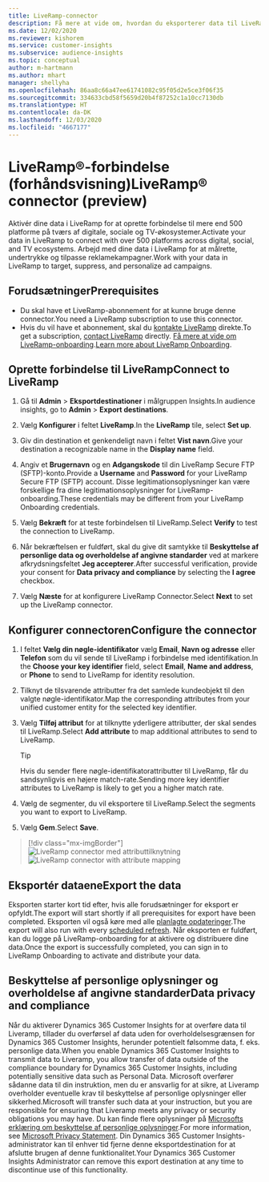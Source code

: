 ```yaml
---
title: LiveRamp-connector
description: Få mere at vide om, hvordan du eksporterer data til LiveRamp.
ms.date: 12/02/2020
ms.reviewer: kishorem
ms.service: customer-insights
ms.subservice: audience-insights
ms.topic: conceptual
author: m-hartmann
ms.author: mhart
manager: shellyha
ms.openlocfilehash: 86aa8c66a47ee61741082c95f05d2e5ce3f06f35
ms.sourcegitcommit: 334633cbd58f5659d20b4f87252c1a10cc7130db
ms.translationtype: HT
ms.contentlocale: da-DK
ms.lasthandoff: 12/03/2020
ms.locfileid: "4667177"
---
```

# <a name="liverampreg-connector-preview"></a><span data-ttu-id="b5260-103">LiveRamp&reg;-forbindelse (forhåndsvisning)</span><span class="sxs-lookup"><span data-stu-id="b5260-103">LiveRamp&reg; connector (preview)</span></span>

<span data-ttu-id="b5260-104">Aktivér dine data i LiveRamp for at oprette forbindelse til mere end 500 platforme på tværs af digitale, sociale og TV-økosystemer.</span><span class="sxs-lookup"><span data-stu-id="b5260-104">Activate your data in LiveRamp to connect with over 500 platforms across digital, social, and TV ecosystems.</span></span> <span data-ttu-id="b5260-105">Arbejd med dine data i LiveRamp for at målrette, undertrykke og tilpasse reklamekampagner.</span><span class="sxs-lookup"><span data-stu-id="b5260-105">Work with your data in LiveRamp to target, suppress, and personalize ad campaigns.</span></span>

## <a name="prerequisites"></a><span data-ttu-id="b5260-106">Forudsætninger</span><span class="sxs-lookup"><span data-stu-id="b5260-106">Prerequisites</span></span>

- <span data-ttu-id="b5260-107">Du skal have et LiveRamp-abonnement for at kunne bruge denne connector.</span><span class="sxs-lookup"><span data-stu-id="b5260-107">You need a LiveRamp subscription to use this connector.</span></span>
- <span data-ttu-id="b5260-108">Hvis du vil have et abonnement, skal du [kontakte LiveRamp](https://liveramp.com/contact/) direkte.</span><span class="sxs-lookup"><span data-stu-id="b5260-108">To get a subscription, [contact LiveRamp](https://liveramp.com/contact/) directly.</span></span> <span data-ttu-id="b5260-109">[Få mere at vide om LiveRamp-onboarding](https://liveramp.com/our-platform/data-onboarding/).</span><span class="sxs-lookup"><span data-stu-id="b5260-109">[Learn more about LiveRamp Onboarding](https://liveramp.com/our-platform/data-onboarding/).</span></span>

## <a name="connect-to-liveramp"></a><span data-ttu-id="b5260-110">Oprette forbindelse til LiveRamp</span><span class="sxs-lookup"><span data-stu-id="b5260-110">Connect to LiveRamp</span></span>

1. <span data-ttu-id="b5260-111">Gå til **Admin** > **Eksportdestinationer** i målgruppen Insights.</span><span class="sxs-lookup"><span data-stu-id="b5260-111">In audience insights, go to **Admin** > **Export destinations**.</span></span>

1. <span data-ttu-id="b5260-112">Vælg **Konfigurer** i feltet **LiveRamp**.</span><span class="sxs-lookup"><span data-stu-id="b5260-112">In the **LiveRamp** tile, select **Set up**.</span></span>

1. <span data-ttu-id="b5260-113">Giv din destination et genkendeligt navn i feltet **Vist navn**.</span><span class="sxs-lookup"><span data-stu-id="b5260-113">Give your destination a recognizable name in the **Display name** field.</span></span>

1. <span data-ttu-id="b5260-114">Angiv et **Brugernavn** og en **Adgangskode** til din LiveRamp Secure FTP (SFTP)-konto.</span><span class="sxs-lookup"><span data-stu-id="b5260-114">Provide a **Username** and **Password** for your LiveRamp Secure FTP (SFTP) account.</span></span>
<span data-ttu-id="b5260-115">Disse legitimationsoplysninger kan være forskellige fra dine legitimationsoplysninger for LiveRamp-onboarding.</span><span class="sxs-lookup"><span data-stu-id="b5260-115">These credentials may be different from your LiveRamp Onboarding credentials.</span></span>

1. <span data-ttu-id="b5260-116">Vælg **Bekræft** for at teste forbindelsen til LiveRamp.</span><span class="sxs-lookup"><span data-stu-id="b5260-116">Select **Verify** to test the connection to LiveRamp.</span></span>

1. <span data-ttu-id="b5260-117">Når bekræftelsen er fuldført, skal du give dit samtykke til **Beskyttelse af personlige data og overholdelse af angivne standarder** ved at markere afkrydsningsfeltet **Jeg accepterer**.</span><span class="sxs-lookup"><span data-stu-id="b5260-117">After successful verification, provide your consent for **Data privacy and compliance** by selecting the **I agree** checkbox.</span></span>

1. <span data-ttu-id="b5260-118">Vælg **Næste** for at konfigurere LiveRamp Connector.</span><span class="sxs-lookup"><span data-stu-id="b5260-118">Select **Next** to set up the LiveRamp connector.</span></span>

## <a name="configure-the-connector"></a><span data-ttu-id="b5260-119">Konfigurer connectoren</span><span class="sxs-lookup"><span data-stu-id="b5260-119">Configure the connector</span></span>

1. <span data-ttu-id="b5260-120">I feltet **Vælg din nøgle-identifikator** vælg **Email**, **Navn og adresse** eller **Telefon** som du vil sende til LiveRamp i forbindelse med identifikation.</span><span class="sxs-lookup"><span data-stu-id="b5260-120">In the **Choose your key identifier** field, select **Email**,  **Name and address**, or **Phone** to send to LiveRamp for identity resolution.</span></span>

1. <span data-ttu-id="b5260-121">Tilknyt de tilsvarende attributter fra det samlede kundeobjekt til den valgte nøgle-identifikator.</span><span class="sxs-lookup"><span data-stu-id="b5260-121">Map the corresponding attributes from your unified customer entity for the selected key identifier.</span></span>

1. <span data-ttu-id="b5260-122">Vælg **Tilføj attribut** for at tilknytte yderligere attributter, der skal sendes til LiveRamp.</span><span class="sxs-lookup"><span data-stu-id="b5260-122">Select **Add attribute** to map additional attributes to send to LiveRamp.</span></span>

   > [!TIP]
   > <span data-ttu-id="b5260-123">Hvis du sender flere nøgle-identifikatorattributter til LiveRamp, får du sandsynligvis en højere match-rate.</span><span class="sxs-lookup"><span data-stu-id="b5260-123">Sending more key identifier attributes to LiveRamp is likely to get you a higher match rate.</span></span>

1. <span data-ttu-id="b5260-124">Vælg de segmenter, du vil eksportere til LiveRamp.</span><span class="sxs-lookup"><span data-stu-id="b5260-124">Select the segments you want to export to LiveRamp.</span></span>

1. <span data-ttu-id="b5260-125">Vælg **Gem**.</span><span class="sxs-lookup"><span data-stu-id="b5260-125">Select **Save**.</span></span>

> [!div class="mx-imgBorder"]
> <span data-ttu-id="b5260-126">![LiveRamp connector med attributtilknytning](media/export-liveramp-segments.png "LiveRamp connector med attributtilknytning")</span><span class="sxs-lookup"><span data-stu-id="b5260-126">![LiveRamp connector with attribute mapping](media/export-liveramp-segments.png "LiveRamp connector with attribute mapping")</span></span>

## <a name="export-the-data"></a><span data-ttu-id="b5260-127">Eksportér dataene</span><span class="sxs-lookup"><span data-stu-id="b5260-127">Export the data</span></span>

<span data-ttu-id="b5260-128">Eksporten starter kort tid efter, hvis alle forudsætninger for eksport er opfyldt.</span><span class="sxs-lookup"><span data-stu-id="b5260-128">The export will start shortly if all prerequisites for export have been completed.</span></span> <span data-ttu-id="b5260-129">Eksporten vil også køre med alle [planlagte opdateringer](system.md#schedule-tab).</span><span class="sxs-lookup"><span data-stu-id="b5260-129">The export will also run with every [scheduled refresh](system.md#schedule-tab).</span></span>
<span data-ttu-id="b5260-130">Når eksporten er fuldført, kan du logge på LiveRamp-onboarding for at aktivere og distribuere dine data.</span><span class="sxs-lookup"><span data-stu-id="b5260-130">Once the export is successfully completed, you can sign in to LiveRamp Onboarding to activate and distribute your data.</span></span>

## <a name="data-privacy-and-compliance"></a><span data-ttu-id="b5260-131">Beskyttelse af personlige oplysninger og overholdelse af angivne standarder</span><span class="sxs-lookup"><span data-stu-id="b5260-131">Data privacy and compliance</span></span>

<span data-ttu-id="b5260-132">Når du aktiverer Dynamics 365 Customer Insights for at overføre data til Liveramp, tillader du overførsel af data uden for overholdelsesgrænsen for Dynamics 365 Customer Insights, herunder potentielt følsomme data, f. eks. personlige data.</span><span class="sxs-lookup"><span data-stu-id="b5260-132">When you enable Dynamics 365 Customer Insights to transmit data to Liveramp, you allow transfer of data outside of the compliance boundary for Dynamics 365 Customer Insights, including potentially sensitive data such as Personal Data.</span></span> <span data-ttu-id="b5260-133">Microsoft overfører sådanne data til din instruktion, men du er ansvarlig for at sikre, at Liveramp overholder eventuelle krav til beskyttelse af personlige oplysninger eller sikkerhed.</span><span class="sxs-lookup"><span data-stu-id="b5260-133">Microsoft will transfer such data at your instruction, but you are responsible for ensuring that Liveramp meets any privacy or security obligations you may have.</span></span> <span data-ttu-id="b5260-134">Du kan finde flere oplysninger på [Microsofts erklæring om beskyttelse af personlige oplysninger](https://go.microsoft.com/fwlink/?linkid=396732).</span><span class="sxs-lookup"><span data-stu-id="b5260-134">For more information, see [Microsoft Privacy Statement](https://go.microsoft.com/fwlink/?linkid=396732).</span></span>
<span data-ttu-id="b5260-135">Din Dynamics 365 Customer Insights-administrator kan til enhver tid fjerne denne eksportdestination for at afslutte brugen af denne funktionalitet.</span><span class="sxs-lookup"><span data-stu-id="b5260-135">Your Dynamics 365 Customer Insights Administrator can remove this export destination at any time to discontinue use of this functionality.</span></span>